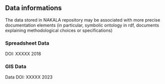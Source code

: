 ## Data informations

The data stored in NAKALA repository may be associated with more precise documentation elements (in particular, symbolic ontology in rdf, documents explaining methodological choices or specifications)

### Spreadsheet Data
DOI: XXXXX 2018

### GIS Data
Data DOI: XXXXX 2023